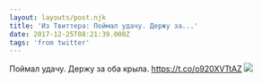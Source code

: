 ```yaml
---
layout: layouts/post.njk
title: 'Из Твиттера: Поймал удачу. Держу за...'
date: 2017-12-25T08:21:39.000Z
tags: 'from twitter'
---
```



Поймал удачу. Держу за оба крыла. https://t.co/o920XVTtAZ
  <img src="https://pbs.twimg.com/media/DR4Nke1WkAEaJFF.jpg" />
